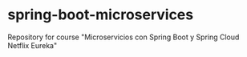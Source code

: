 # spring-boot-microservices
Repository for course "Microservicios con Spring Boot y Spring Cloud Netflix Eureka"
